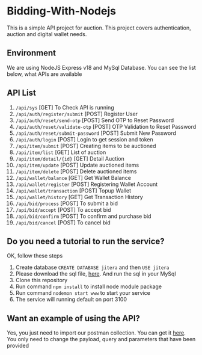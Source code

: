 # Bidding-With-Nodejs
This is a simple API project for auction. This project covers authentication, auction and digital wallet needs.


## Environment
We are using NodeJS Express v18 and MySql Database.
You can see the list below, what APIs are available


## API List
1. `/api/sys` [GET] To Check API is running 
2. `/api/auth/register/submit` [POST] Register User 
3. `/api/auth/reset/send-otp` [POST] Send OTP to Reset Password
4. `/api/auth/reset/validate-otp` [POST] OTP Validation to Reset Password
5. `/api/auth/reset/submit-password` [POST] Submit New Password
6. `/api/auth/login` [POST] Login to get session and token
7. `/api/item/submit` [POST] Creating items to be auctioned
8. `/api/item/list` [GET] List of auction
9. `/api/item/detail/{id}` [GET] Detail Auction
10. `/api/item/update` [POST] Update auctioned items
11. `/api/item/delete` [POST] Delete auctioned items
12. `/api/wallet/balance` [GET] Get Wallet Balance
13. `/api/wallet/register` [POST] Registering Wallet Account
14. `/api/wallet/transaction` [POST] Topup Wallet
15. `/api/wallet/history` [GET] Get Transaction History
16. `/api/bid/process` [POST] To submit a bid
17. `/api/bid/accept` [POST] To accept bid
18. `/api/bid/confirm` [POST] To confirm and purchase bid
19. `/api/bid/cancel` [POST] To cancel bid



## Do you need a tutorial to run the service?
OK, follow these steps
1. Create database `CREATE DATABASE jitera` and then `USE jitera`
2. Please download the sql file, [here](https://github.com/afatbenz/Auction-Project-using-nodejs/blob/main/db/jitera.sql). And run the sql in your MySql
3. Clone this repository
4. Run command `npm install` to install node module package
5. Run command `nodemon start www` to start your service
6. The service will running default on port 3100


## Want an example of using the API?
Yes, you just need to import our postman collection. You can get it [here](https://github.com/afatbenz/Auction-Project-using-nodejs/blob/main/db/Jitera.postman_collection.json).
You only need to change the payload, query and parameters that have been provided